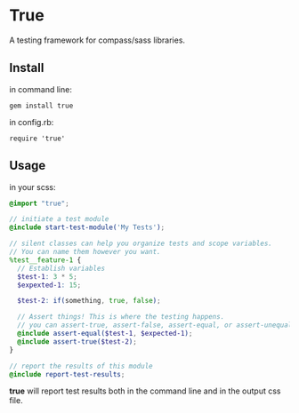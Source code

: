 True
====

A testing framework for compass/sass libraries.

Install
-------

in command line:

`gem install true`

in config.rb:

`require 'true'`

Usage
-----

in your scss:

```scss
@import "true";

// initiate a test module
@include start-test-module('My Tests');

// silent classes can help you organize tests and scope variables.
// You can name them however you want.
%test__feature-1 {
  // Establish variables
  $test-1: 3 * 5;
  $expexted-1: 15;

  $test-2: if(something, true, false);

  // Assert things! This is where the testing happens.
  // you can assert-true, assert-false, assert-equal, or assert-unequal.
  @include assert-equal($test-1, $expected-1);
  @include assert-true($test-2);
}

// report the results of this module
@include report-test-results;
```

**true** will report test results
both in the command line
and in the output css file.
